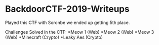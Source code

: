 # BackdoorCTF-2019-Writeups

Played this CTF with Soronbe we ended up getting 5th place.

Challenges Solved in the CTF:
*Meow 1 (Web) 
*Meow 2 (Web) 
*Meow 3 (Web) 
*Minecraft (Crypto) 
*Leaky Aes (Crypto) 
